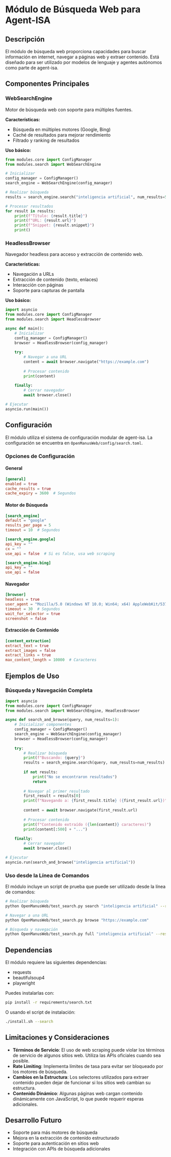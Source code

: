 # Módulo de Búsqueda Web para Agent-ISA

## Descripción

El módulo de búsqueda web proporciona capacidades para buscar información en internet, navegar a páginas web y extraer contenido. Está diseñado para ser utilizado por modelos de lenguaje y agentes autónomos como parte de agent-isa.

## Componentes Principales

### WebSearchEngine

Motor de búsqueda web con soporte para múltiples fuentes.

**Características:**
- Búsqueda en múltiples motores (Google, Bing)
- Caché de resultados para mejorar rendimiento
- Filtrado y ranking de resultados

**Uso básico:**
```python
from modules.core import ConfigManager
from modules.search import WebSearchEngine

# Inicializar
config_manager = ConfigManager()
search_engine = WebSearchEngine(config_manager)

# Realizar búsqueda
results = search_engine.search("inteligencia artificial", num_results=5, search_engine="google")

# Procesar resultados
for result in results:
    print(f"Título: {result.title}")
    print(f"URL: {result.url}")
    print(f"Snippet: {result.snippet}")
    print()
```

### HeadlessBrowser

Navegador headless para acceso y extracción de contenido web.

**Características:**
- Navegación a URLs
- Extracción de contenido (texto, enlaces)
- Interacción con páginas
- Soporte para capturas de pantalla

**Uso básico:**
```python
import asyncio
from modules.core import ConfigManager
from modules.search import HeadlessBrowser

async def main():
    # Inicializar
    config_manager = ConfigManager()
    browser = HeadlessBrowser(config_manager)
    
    try:
        # Navegar a una URL
        content = await browser.navigate("https://example.com")
        
        # Procesar contenido
        print(content)
        
    finally:
        # Cerrar navegador
        await browser.close()

# Ejecutar
asyncio.run(main())
```

## Configuración

El módulo utiliza el sistema de configuración modular de agent-isa. La configuración se encuentra en `OpenManusWeb/config/search.toml`.

### Opciones de Configuración

#### General
```toml
[general]
enabled = true
cache_results = true
cache_expiry = 3600  # Segundos
```

#### Motor de Búsqueda
```toml
[search_engine]
default = "google"
results_per_page = 5
timeout = 10  # Segundos

[search_engine.google]
api_key = ""
cx = ""
use_api = false  # Si es false, usa web scraping

[search_engine.bing]
api_key = ""
use_api = false
```

#### Navegador
```toml
[browser]
headless = true
user_agent = "Mozilla/5.0 (Windows NT 10.0; Win64; x64) AppleWebKit/537.36 (KHTML, like Gecko) Chrome/91.0.4472.124 Safari/537.36"
timeout = 30  # Segundos
wait_for_selector = true
screenshot = false
```

#### Extracción de Contenido
```toml
[content_extraction]
extract_text = true
extract_images = false
extract_links = true
max_content_length = 10000  # Caracteres
```

## Ejemplos de Uso

### Búsqueda y Navegación Completa

```python
import asyncio
from modules.core import ConfigManager
from modules.search import WebSearchEngine, HeadlessBrowser

async def search_and_browse(query, num_results=1):
    # Inicializar componentes
    config_manager = ConfigManager()
    search_engine = WebSearchEngine(config_manager)
    browser = HeadlessBrowser(config_manager)
    
    try:
        # Realizar búsqueda
        print(f"Buscando: {query}")
        results = search_engine.search(query, num_results=num_results)
        
        if not results:
            print("No se encontraron resultados")
            return
        
        # Navegar al primer resultado
        first_result = results[0]
        print(f"Navegando a: {first_result.title} ({first_result.url})")
        
        content = await browser.navigate(first_result.url)
        
        # Procesar contenido
        print(f"Contenido extraído ({len(content)} caracteres)")
        print(content[:500] + "...")
        
    finally:
        # Cerrar navegador
        await browser.close()

# Ejecutar
asyncio.run(search_and_browse("inteligencia artificial"))
```

### Uso desde la Línea de Comandos

El módulo incluye un script de prueba que puede ser utilizado desde la línea de comandos:

```bash
# Realizar búsqueda
python OpenManusWeb/test_search.py search "inteligencia artificial" --results 5 --engine google

# Navegar a una URL
python OpenManusWeb/test_search.py browse "https://example.com"

# Búsqueda y navegación
python OpenManusWeb/test_search.py full "inteligencia artificial" --results 1
```

## Dependencias

El módulo requiere las siguientes dependencias:

- requests
- beautifulsoup4
- playwright

Puedes instalarlas con:

```bash
pip install -r requirements/search.txt
```

O usando el script de instalación:

```bash
./install.sh --search
```

## Limitaciones y Consideraciones

- **Términos de Servicio**: El uso de web scraping puede violar los términos de servicio de algunos sitios web. Utiliza las APIs oficiales cuando sea posible.
- **Rate Limiting**: Implementa límites de tasa para evitar ser bloqueado por los motores de búsqueda.
- **Cambios en la Estructura**: Los selectores utilizados para extraer contenido pueden dejar de funcionar si los sitios web cambian su estructura.
- **Contenido Dinámico**: Algunas páginas web cargan contenido dinámicamente con JavaScript, lo que puede requerir esperas adicionales.

## Desarrollo Futuro

- Soporte para más motores de búsqueda
- Mejora en la extracción de contenido estructurado
- Soporte para autenticación en sitios web
- Integración con APIs de búsqueda adicionales

